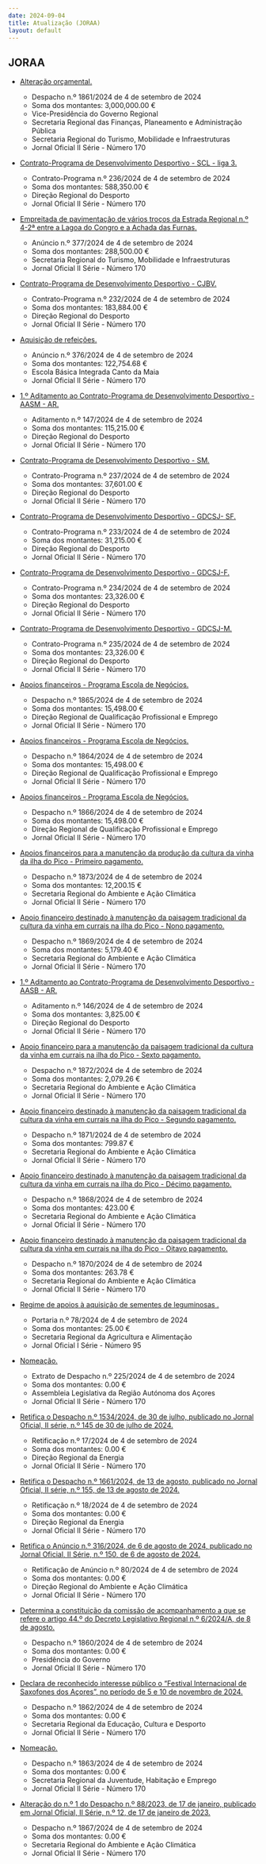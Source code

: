 ```yaml
---
date: 2024-09-04
title: Atualização (JORAA)
layout: default
---
```

## JORAA

* [Alteração orçamental.](https://jo.azores.gov.pt/#/ato/1eb3bfd0-8496-42f8-8618-8bbd8c27e3dd)
  * Despacho n.º 1861/2024 de 4 de setembro de 2024
  * Soma dos montantes: 3,000,000.00 €
  * Vice-Presidência do Governo Regional
  * Secretaria Regional das Finanças, Planeamento e Administração Pública
  * Secretaria Regional do Turismo, Mobilidade e Infraestruturas
  * Jornal Oficial II Série - Número 170

* [Contrato-Programa de Desenvolvimento Desportivo - SCL - liga 3.](https://jo.azores.gov.pt/#/ato/46f2111e-4429-4779-910e-b379a7baefbf)
  * Contrato-Programa n.º 236/2024 de 4 de setembro de 2024
  * Soma dos montantes: 588,350.00 €
  * Direção Regional do Desporto
  * Jornal Oficial II Série - Número 170

* [Empreitada de pavimentação de vários troços da Estrada Regional n.º 4-2ª entre a Lagoa do Congro e a Achada das Furnas.](https://jo.azores.gov.pt/#/ato/1017411b-2251-41d1-9eb6-52bf1384692b)
  * Anúncio n.º 377/2024 de 4 de setembro de 2024
  * Soma dos montantes: 288,500.00 €
  * Secretaria Regional do Turismo, Mobilidade e Infraestruturas
  * Jornal Oficial II Série - Número 170

* [Contrato-Programa de Desenvolvimento Desportivo - CJBV.](https://jo.azores.gov.pt/#/ato/d96af6a7-e668-4f18-860d-7d6ff3d66b59)
  * Contrato-Programa n.º 232/2024 de 4 de setembro de 2024
  * Soma dos montantes: 183,884.00 €
  * Direção Regional do Desporto
  * Jornal Oficial II Série - Número 170

* [Aquisição de refeições.](https://jo.azores.gov.pt/#/ato/ac81deff-d26f-437d-a11a-2a5549935a95)
  * Anúncio n.º 376/2024 de 4 de setembro de 2024
  * Soma dos montantes: 122,754.68 €
  * Escola Básica Integrada Canto da Maia
  * Jornal Oficial II Série - Número 170

* [1.º Aditamento ao Contrato-Programa de Desenvolvimento Desportivo - AASM - AR.](https://jo.azores.gov.pt/#/ato/5ef0d38b-5bc2-4291-8fa1-49de58031b27)
  * Aditamento n.º 147/2024 de 4 de setembro de 2024
  * Soma dos montantes: 115,215.00 €
  * Direção Regional do Desporto
  * Jornal Oficial II Série - Número 170

* [Contrato-Programa de Desenvolvimento Desportivo - SM.](https://jo.azores.gov.pt/#/ato/3ecfdf33-870a-4f0b-8eba-3260471242b0)
  * Contrato-Programa n.º 237/2024 de 4 de setembro de 2024
  * Soma dos montantes: 37,601.00 €
  * Direção Regional do Desporto
  * Jornal Oficial II Série - Número 170

* [Contrato-Programa de Desenvolvimento Desportivo - GDCSJ- SF.](https://jo.azores.gov.pt/#/ato/9fa53d05-3376-4b99-8234-a742691b34ee)
  * Contrato-Programa n.º 233/2024 de 4 de setembro de 2024
  * Soma dos montantes: 31,215.00 €
  * Direção Regional do Desporto
  * Jornal Oficial II Série - Número 170

* [Contrato-Programa de Desenvolvimento Desportivo - GDCSJ-F.](https://jo.azores.gov.pt/#/ato/47416599-064d-4da4-a3c8-caaa3980092d)
  * Contrato-Programa n.º 234/2024 de 4 de setembro de 2024
  * Soma dos montantes: 23,326.00 €
  * Direção Regional do Desporto
  * Jornal Oficial II Série - Número 170

* [Contrato-Programa de Desenvolvimento Desportivo - GDCSJ-M.](https://jo.azores.gov.pt/#/ato/73b56e67-f267-4302-b4a4-1e94a1656de4)
  * Contrato-Programa n.º 235/2024 de 4 de setembro de 2024
  * Soma dos montantes: 23,326.00 €
  * Direção Regional do Desporto
  * Jornal Oficial II Série - Número 170

* [Apoios financeiros - Programa Escola de Negócios.](https://jo.azores.gov.pt/#/ato/5e8d189c-be58-4cdf-a861-514a8f0be888)
  * Despacho n.º 1865/2024 de 4 de setembro de 2024
  * Soma dos montantes: 15,498.00 €
  * Direção Regional de Qualificação Profissional e Emprego
  * Jornal Oficial II Série - Número 170

* [Apoios financeiros - Programa Escola de Negócios.](https://jo.azores.gov.pt/#/ato/55118e31-da8e-4109-b9c4-76e4743137e8)
  * Despacho n.º 1864/2024 de 4 de setembro de 2024
  * Soma dos montantes: 15,498.00 €
  * Direção Regional de Qualificação Profissional e Emprego
  * Jornal Oficial II Série - Número 170

* [Apoios financeiros - Programa Escola de Negócios.](https://jo.azores.gov.pt/#/ato/e5cfd41f-0173-4538-ab9a-b23a76fcc188)
  * Despacho n.º 1866/2024 de 4 de setembro de 2024
  * Soma dos montantes: 15,498.00 €
  * Direção Regional de Qualificação Profissional e Emprego
  * Jornal Oficial II Série - Número 170

* [Apoios financeiros para a manutenção da produção da cultura da vinha da ilha do Pico - Primeiro pagamento.](https://jo.azores.gov.pt/#/ato/d6639b86-83e4-4fb7-8396-570e45495474)
  * Despacho n.º 1873/2024 de 4 de setembro de 2024
  * Soma dos montantes: 12,200.15 €
  * Secretaria Regional do Ambiente e Ação Climática
  * Jornal Oficial II Série - Número 170

* [Apoio financeiro destinado à manutenção da paisagem tradicional da cultura da vinha em currais na ilha do Pico - Nono pagamento.](https://jo.azores.gov.pt/#/ato/73f7bb24-ed00-4187-9b60-d1b1ada92516)
  * Despacho n.º 1869/2024 de 4 de setembro de 2024
  * Soma dos montantes: 5,179.40 €
  * Secretaria Regional do Ambiente e Ação Climática
  * Jornal Oficial II Série - Número 170

* [1.º Aditamento ao Contrato-Programa de Desenvolvimento Desportivo - AASB - AR.](https://jo.azores.gov.pt/#/ato/34ca6473-0dbf-4a36-acc6-5625901a8a52)
  * Aditamento n.º 146/2024 de 4 de setembro de 2024
  * Soma dos montantes: 3,825.00 €
  * Direção Regional do Desporto
  * Jornal Oficial II Série - Número 170

* [Apoio financeiro para a manutenção da paisagem tradicional da cultura da vinha em currais na ilha do Pico - Sexto pagamento.](https://jo.azores.gov.pt/#/ato/4cc59812-7652-4a1f-ac31-a33fdf2e2172)
  * Despacho n.º 1872/2024 de 4 de setembro de 2024
  * Soma dos montantes: 2,079.26 €
  * Secretaria Regional do Ambiente e Ação Climática
  * Jornal Oficial II Série - Número 170

* [Apoio financeiro destinado à manutenção da paisagem tradicional da cultura da vinha em currais na ilha do Pico - Segundo pagamento.](https://jo.azores.gov.pt/#/ato/178fab58-79e7-410c-8372-14a52a9db770)
  * Despacho n.º 1871/2024 de 4 de setembro de 2024
  * Soma dos montantes: 799.87 €
  * Secretaria Regional do Ambiente e Ação Climática
  * Jornal Oficial II Série - Número 170

* [Apoio financeiro destinado à manutenção da paisagem tradicional da cultura da vinha em currais na ilha do Pico - Décimo pagamento.](https://jo.azores.gov.pt/#/ato/0f68de7f-082a-45f7-8f24-5839fe1aa025)
  * Despacho n.º 1868/2024 de 4 de setembro de 2024
  * Soma dos montantes: 423.00 €
  * Secretaria Regional do Ambiente e Ação Climática
  * Jornal Oficial II Série - Número 170

* [Apoio financeiro destinado à manutenção da paisagem tradicional da cultura da vinha em currais na ilha do Pico - Oitavo pagamento.](https://jo.azores.gov.pt/#/ato/12201d22-ab33-4172-abb1-e53b0bae6b4e)
  * Despacho n.º 1870/2024 de 4 de setembro de 2024
  * Soma dos montantes: 263.78 €
  * Secretaria Regional do Ambiente e Ação Climática
  * Jornal Oficial II Série - Número 170

* [Regime de apoios à aquisição de sementes de leguminosas .](https://jo.azores.gov.pt/#/ato/d04fed4f-ea7f-41e6-bd29-4147d9cf5007)
  * Portaria n.º 78/2024 de 4 de setembro de 2024
  * Soma dos montantes: 25.00 €
  * Secretaria Regional da Agricultura e Alimentação
  * Jornal Oficial I Série - Número 95

* [Nomeação.](https://jo.azores.gov.pt/#/ato/ec94abe1-a9f8-4ea8-bd48-024c7bb6d036)
  * Extrato de Despacho n.º 225/2024 de 4 de setembro de 2024
  * Soma dos montantes: 0.00 €
  * Assembleia Legislativa da Região Autónoma dos Açores
  * Jornal Oficial II Série - Número 170

* [Retifica o Despacho n.º 1534/2024, de 30 de julho, publicado no Jornal Oficial, II série, n.º 145 de 30 de julho de 2024.](https://jo.azores.gov.pt/#/ato/5a8fd952-a3fe-4f54-a3ae-a513d57e176f)
  * Retificação n.º 17/2024 de 4 de setembro de 2024
  * Soma dos montantes: 0.00 €
  * Direção Regional da Energia
  * Jornal Oficial II Série - Número 170

* [Retifica o Despacho n.º 1661/2024, de 13 de agosto, publicado no Jornal Oficial, II série, n.º 155, de 13 de agosto de 2024.](https://jo.azores.gov.pt/#/ato/28f92de1-2c07-48b9-aa0c-586c5a2da4fd)
  * Retificação n.º 18/2024 de 4 de setembro de 2024
  * Soma dos montantes: 0.00 €
  * Direção Regional da Energia
  * Jornal Oficial II Série - Número 170

* [Retifica o Anúncio n.º 316/2024, de 6 de agosto de 2024, publicado no Jornal Oficial, II Série, n.º 150, de 6 de agosto de 2024.](https://jo.azores.gov.pt/#/ato/b941aa46-e954-43d2-9f46-2c38f4221bb0)
  * Retificação de Anúncio n.º 80/2024 de 4 de setembro de 2024
  * Soma dos montantes: 0.00 €
  * Direção Regional do Ambiente e Ação Climática
  * Jornal Oficial II Série - Número 170

* [Determina a constituição da comissão de acompanhamento a que se refere o artigo 44.º do Decreto Legislativo Regional n.º 6/2024/A, de 8 de agosto.](https://jo.azores.gov.pt/#/ato/da2abb30-9d3b-4717-9491-613fa4ffdfe8)
  * Despacho n.º 1860/2024 de 4 de setembro de 2024
  * Soma dos montantes: 0.00 €
  * Presidência do Governo
  * Jornal Oficial II Série - Número 170

* [Declara de reconhecido interesse público o “Festival Internacional de Saxofones dos Açores”, no período de 5 e 10 de novembro de 2024.](https://jo.azores.gov.pt/#/ato/1e25498e-5620-4b1a-9ba8-56fd11893afa)
  * Despacho n.º 1862/2024 de 4 de setembro de 2024
  * Soma dos montantes: 0.00 €
  * Secretaria Regional da Educação, Cultura e Desporto
  * Jornal Oficial II Série - Número 170

* [Nomeação.](https://jo.azores.gov.pt/#/ato/d4cbc9c6-f969-4259-bf40-2c9078963a62)
  * Despacho n.º 1863/2024 de 4 de setembro de 2024
  * Soma dos montantes: 0.00 €
  * Secretaria Regional da Juventude, Habitação e Emprego
  * Jornal Oficial II Série - Número 170

* [Alteração do n.º 1 do Despacho n.º 88/2023, de 17 de janeiro, publicado em Jornal Oficial, II Série, n.º 12, de 17 de janeiro de 2023.](https://jo.azores.gov.pt/#/ato/a05fdb9d-6a19-4d85-ab95-b2cfa2e68d16)
  * Despacho n.º 1867/2024 de 4 de setembro de 2024
  * Soma dos montantes: 0.00 €
  * Secretaria Regional do Ambiente e Ação Climática
  * Jornal Oficial II Série - Número 170
